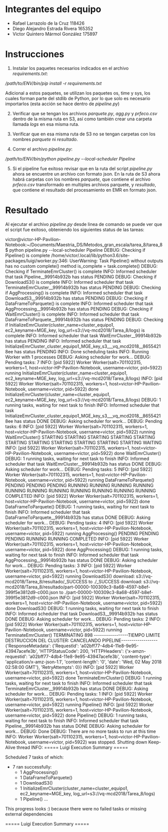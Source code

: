 # Integrantes del equipo

+ Rafael Larrazolo de la Cruz 118426
+ Diego Alejandro Estrada Rivera 165352
+ Victor Quintero Mármol González 175897

# Instrucciones

1. Instalar los paquetes necesarios indicados en el archivo *requirements.txt*:

*/path/to/ENV/bin/pip install -r requirements.txt*

Adicional a estos paquetes, se utilizan los paquetes os, time y sys, los cuales forman parte del stdlib de Python, por lo que solo es necesario importarlos (esta acción se hace dentro de *pipeline.py*)

2. Verificar que se tengan los archivos *parquete.py*, *agg.py* y *prfeco.csv* dentro de la misma ruta en S3, así como también crear una carpeta llamada *logs* en esa misma ruta. 

3. Verificar que en esa misma ruta de S3 no se tengan carpetas con los nombres *parquete* ni *resultado*.

4. Correr el archivo *pipeline.py*:

*/path/to/ENV/bin/python pipeline.py --local-scheduler Pipeline*

5. Si el pipeline fue exitoso revisar que en la ruta del script *pipeline.py* ahora se encuentre un archivo con formato json. En la ruta de S3 ahora habrá carpetas con los nombres *parquete*, que contiene el archivo *prfeco.csv* transformado en multiples archivos parquete, y *resultado*, que contiene el resultado del procesamiento en EMR en formato json.


# Resultado

Al ejecutar el archivo *pipeline.py* desde linea de comando se puede ver que el script fue exitoso, obteniendo los siguientes status de las tareas:

victor@victor-HP-Pavilion-Notebook:~/Documents/Maestria_DS/Metodos_gran_escala/tarea_8/tarea_8$ python pipeline.py --local-scheduler Pipeline
DEBUG: Checking if Pipeline() is complete
/home/victor/.local/lib/python3.6/site-packages/luigi/worker.py:346: UserWarning: Task Pipeline() without outputs has no custom complete() method
  is_complete = task.complete()
DEBUG: Checking if TerminateEmrCluster() is complete
INFO: Informed scheduler that task   Pipeline__99914b932b   has status   PENDING
DEBUG: Checking if DownloadS3() is complete
INFO: Informed scheduler that task   TerminateEmrCluster__99914b932b   has status   PENDING
DEBUG: Checking if AggProcessing() is complete
INFO: Informed scheduler that task   DownloadS3__99914b932b   has status   PENDING
DEBUG: Checking if DataFrameToParquete() is complete
INFO: Informed scheduler that task   AggProcessing__99914b932b   has status   PENDING
DEBUG: Checking if WaitEmrCluster() is complete
INFO: Informed scheduler that task   DataFrameToParquete__99914b932b   has status   PENDING
DEBUG: Checking if InitializeEmrCluster(cluster_name=cluster_equipo1, ec2_keyname=MGE_key, log_url=s3://vq-mcd2018/Tarea_8/logs) is complete
INFO: Informed scheduler that task   WaitEmrCluster__99914b932b   has status   PENDING
INFO: Informed scheduler that task   InitializeEmrCluster_cluster_equipo1_MGE_key_s3___vq_mcd2018__86554218ee   has status   PENDING
INFO: Done scheduling tasks
INFO: Running Worker with 1 processes
DEBUG: Asking scheduler for work...
DEBUG: Pending tasks: 7
INFO: [pid 5922] Worker Worker(salt=701102315, workers=1, host=victor-HP-Pavilion-Notebook, username=victor, pid=5922) running   InitializeEmrCluster(cluster_name=cluster_equipo1, ec2_keyname=MGE_key, log_url=s3://vq-mcd2018/Tarea_8/logs)
INFO: [pid 5922] Worker Worker(salt=701102315, workers=1, host=victor-HP-Pavilion-Notebook, username=victor, pid=5922) done      InitializeEmrCluster(cluster_name=cluster_equipo1, ec2_keyname=MGE_key, log_url=s3://vq-mcd2018/Tarea_8/logs)
DEBUG: 1 running tasks, waiting for next task to finish
INFO: Informed scheduler that task   InitializeEmrCluster_cluster_equipo1_MGE_key_s3___vq_mcd2018__86554218ee   has status   DONE
DEBUG: Asking scheduler for work...
DEBUG: Pending tasks: 6
INFO: [pid 5922] Worker Worker(salt=701102315, workers=1, host=victor-HP-Pavilion-Notebook, username=victor, pid=5922) running   WaitEmrCluster()
STARTING
STARTING
STARTING
STARTING
STARTING
STARTING
STARTING
STARTING
STARTING
STARTING
STARTING
WAITING
INFO: [pid 5922] Worker Worker(salt=701102315, workers=1, host=victor-HP-Pavilion-Notebook, username=victor, pid=5922) done      WaitEmrCluster()
DEBUG: 1 running tasks, waiting for next task to finish
INFO: Informed scheduler that task   WaitEmrCluster__99914b932b   has status   DONE
DEBUG: Asking scheduler for work...
DEBUG: Pending tasks: 5
INFO: [pid 5922] Worker Worker(salt=701102315, workers=1, host=victor-HP-Pavilion-Notebook, username=victor, pid=5922) running   DataFrameToParquete()
PENDING
PENDING
PENDING
RUNNING
RUNNING
RUNNING
RUNNING
RUNNING
RUNNING
RUNNING
RUNNING
RUNNING
RUNNING
RUNNING
COMPLETED
INFO: [pid 5922] Worker Worker(salt=701102315, workers=1, host=victor-HP-Pavilion-Notebook, username=victor, pid=5922) done      DataFrameToParquete()
DEBUG: 1 running tasks, waiting for next task to finish
INFO: Informed scheduler that task   DataFrameToParquete__99914b932b   has status   DONE
DEBUG: Asking scheduler for work...
DEBUG: Pending tasks: 4
INFO: [pid 5922] Worker Worker(salt=701102315, workers=1, host=victor-HP-Pavilion-Notebook, username=victor, pid=5922) running   AggProcessing()
PENDING
PENDING
PENDING
RUNNING
RUNNING
COMPLETED
INFO: [pid 5922] Worker Worker(salt=701102315, workers=1, host=victor-HP-Pavilion-Notebook, username=victor, pid=5922) done      AggProcessing()
DEBUG: 1 running tasks, waiting for next task to finish
INFO: Informed scheduler that task   AggProcessing__99914b932b   has status   DONE
DEBUG: Asking scheduler for work...
DEBUG: Pending tasks: 3
INFO: [pid 5922] Worker Worker(salt=701102315, workers=1, host=victor-HP-Pavilion-Notebook, username=victor, pid=5922) running   DownloadS3()
download: s3://vq-mcd2018/Tarea_8/resultado/_SUCCESS to ./_SUCCESS
download: s3://vq-mcd2018/Tarea_8/resultado/part-00000-100309c3-8a68-4597-b8ef-399f5e3812d9-c000.json to ./part-00000-100309c3-8a68-4597-b8ef-399f5e3812d9-c000.json
INFO: [pid 5922] Worker Worker(salt=701102315, workers=1, host=victor-HP-Pavilion-Notebook, username=victor, pid=5922) done      DownloadS3()
DEBUG: 1 running tasks, waiting for next task to finish
INFO: Informed scheduler that task   DownloadS3__99914b932b   has status   DONE
DEBUG: Asking scheduler for work...
DEBUG: Pending tasks: 2
INFO: [pid 5922] Worker Worker(salt=701102315, workers=1, host=victor-HP-Pavilion-Notebook, username=victor, pid=5922) running   TerminateEmrCluster()
TERMINATING
898
-----------------TIEMPO LIMITE DESTRUCCION DEL CLUSTER: CANCELANDO PIPELINE------------------
{'ResponseMetadata': {'RequestId': 'a02bff77-4db4-11e8-9e95-43947acefe3b', 'HTTPStatusCode': 200, 'HTTPHeaders': {'x-amzn-requestid': 'a02bff77-4db4-11e8-9e95-43947acefe3b', 'content-type': 'application/x-amz-json-1.1', 'content-length': '0', 'date': 'Wed, 02 May 2018 02:58:00 GMT'}, 'RetryAttempts': 0}}
INFO: [pid 5922] Worker Worker(salt=701102315, workers=1, host=victor-HP-Pavilion-Notebook, username=victor, pid=5922) done      TerminateEmrCluster()
DEBUG: 1 running tasks, waiting for next task to finish
INFO: Informed scheduler that task   TerminateEmrCluster__99914b932b   has status   DONE
DEBUG: Asking scheduler for work...
DEBUG: Pending tasks: 1
INFO: [pid 5922] Worker Worker(salt=701102315, workers=1, host=victor-HP-Pavilion-Notebook, username=victor, pid=5922) running   Pipeline()
INFO: [pid 5922] Worker Worker(salt=701102315, workers=1, host=victor-HP-Pavilion-Notebook, username=victor, pid=5922) done      Pipeline()
DEBUG: 1 running tasks, waiting for next task to finish
INFO: Informed scheduler that task   Pipeline__99914b932b   has status   DONE
DEBUG: Asking scheduler for work...
DEBUG: Done
DEBUG: There are no more tasks to run at this time
INFO: Worker Worker(salt=701102315, workers=1, host=victor-HP-Pavilion-Notebook, username=victor, pid=5922) was stopped. Shutting down Keep-Alive thread
INFO: 
===== Luigi Execution Summary =====

Scheduled 7 tasks of which:
* 7 ran successfully:
    - 1 AggProcessing()
    - 1 DataFrameToParquete()
    - 1 DownloadS3()
    - 1 InitializeEmrCluster(cluster_name=cluster_equipo1, ec2_keyname=MGE_key, log_url=s3://vq-mcd2018/Tarea_8/logs)
    - 1 Pipeline()
    ...

This progress looks :) because there were no failed tasks or missing external dependencies

===== Luigi Execution Summary =====

